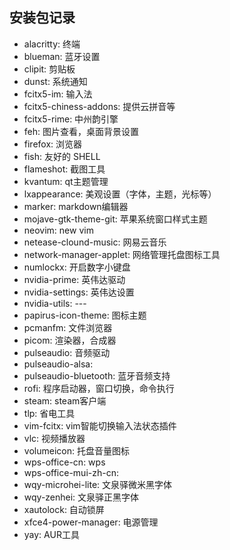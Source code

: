 ## 安装包记录

- alacritty: 终端
- blueman: 蓝牙设置
- clipit: 剪贴板
- dunst: 系统通知
- fcitx5-im: 输入法
- fcitx5-chiness-addons: 提供云拼音等
- fcitx5-rime: 中州韵引擎
- feh: 图片查看，桌面背景设置
- firefox: 浏览器
- fish: 友好的 SHELL
- flameshot: 截图工具
- kvantum: qt主题管理
- lxappearance: 美观设置（字体，主题，光标等）
- marker: markdown编辑器
- mojave-gtk-theme-git: 苹果系统窗口样式主题
- neovim: new vim
- netease-clound-music: 网易云音乐
- network-manager-applet: 网络管理托盘图标工具
- numlockx: 开启数字小键盘
- nvidia-prime: 英伟达驱动
- nvidia-settings: 英伟达设置
- nvidia-utils: ---
- papirus-icon-theme: 图标主题
- pcmanfm: 文件浏览器
- picom: 渲染器，合成器
- pulseaudio: 音频驱动
- pulseaudio-alsa: 
- pulseaudio-bluetooth: 蓝牙音频支持
- rofi: 程序启动器，窗口切换，命令执行
- steam: steam客户端
- tlp: 省电工具
- vim-fcitx: vim智能切换输入法状态插件
- vlc: 视频播放器
- volumeicon: 托盘音量图标
- wps-office-cn: wps
- wps-office-mui-zh-cn:
- wqy-microhei-lite: 文泉驿微米黑字体
- wqy-zenhei: 文泉驿正黑字体
- xautolock: 自动锁屏
- xfce4-power-manager: 电源管理
- yay: AUR工具
